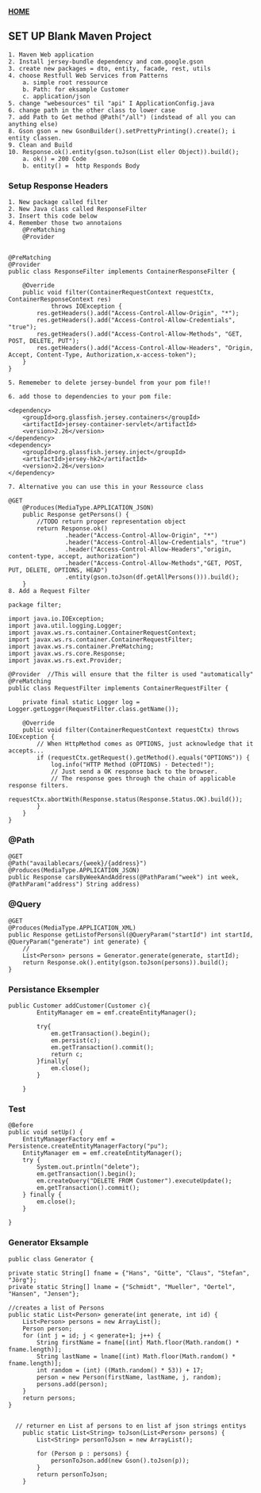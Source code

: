 [**HOME**](../index.md)

## SET UP Blank Maven Project

	1. Maven Web application
	2. Install jersey-bundle dependency and com.google.gson
	3. create new packages = dto, entity, facade, rest, utils
	4. choose Restfull Web Services from Patterns
		a. simple root ressource
		b. Path: for eksample Customer
		c. application/json
	5. change "webesources" til "api" I ApplicationConfig.java
	6. change path in the other class to lower case
	7. add Path to Get method @Path("/all") (indstead of all you can anything else)
	8. Gson gson = new GsonBuilder().setPrettyPrinting().create(); i entity classen.
	9. Clean and Build
	10. Response.ok().entity(gson.toJson(List eller Object)).build();      
		a. ok() = 200 Code
		b. entity() =  http Responds Body

### Setup Response Headers

	1. New package called filter
	2. New Java class called ResponseFilter
	3. Insert this code below
	4. Remember those two annotaions
		@PreMatching
		@Provider
		
		
	@PreMatching
	@Provider
	public class ResponseFilter implements ContainerResponseFilter {
	
	    @Override
	    public void filter(ContainerRequestContext requestCtx, ContainerResponseContext res)
	            throws IOException {
	        res.getHeaders().add("Access-Control-Allow-Origin", "*");
	        res.getHeaders().add("Access-Control-Allow-Credentials", "true");
	        res.getHeaders().add("Access-Control-Allow-Methods", "GET, POST, DELETE, PUT");
	        res.getHeaders().add("Access-Control-Allow-Headers", "Origin, Accept, Content-Type, Authorization,x-access-token");
	    }
	}
	
	5. Rememeber to delete jersey-bundel from your pom file!!
	
	6. add those to dependencies to your pom file:
	
	<dependency>
	    <groupId>org.glassfish.jersey.containers</groupId>
	    <artifactId>jersey-container-servlet</artifactId>
	    <version>2.26</version>
	</dependency>
	<dependency>
	    <groupId>org.glassfish.jersey.inject</groupId>
	    <artifactId>jersey-hk2</artifactId>
	    <version>2.26</version>
	</dependency>
	
	7. Alternative you can use this in your Ressource class
	
	@GET
	    @Produces(MediaType.APPLICATION_JSON)
	    public Response getPersons() {
	        //TODO return proper representation object
	        return Response.ok()
	                .header("Access-Control-Allow-Origin", "*")
	                .header("Access-Control-Allow-Credentials", "true")
	                .header("Access-Control-Allow-Headers","origin, content-type, accept, authorization")
	                .header("Access-Control-Allow-Methods","GET, POST, PUT, DELETE, OPTIONS, HEAD")
	                .entity(gson.toJson(df.getAllPersons())).build();
	    }
	8. Add a Request Filter
	
	package filter;
	
	import java.io.IOException;
	import java.util.logging.Logger;
	import javax.ws.rs.container.ContainerRequestContext;
	import javax.ws.rs.container.ContainerRequestFilter;
	import javax.ws.rs.container.PreMatching;
	import javax.ws.rs.core.Response;
	import javax.ws.rs.ext.Provider;
	
	@Provider  //This will ensure that the filter is used "automatically"
	@PreMatching
	public class RequestFilter implements ContainerRequestFilter {
	
	    private final static Logger log = Logger.getLogger(RequestFilter.class.getName());
	
	    @Override
	    public void filter(ContainerRequestContext requestCtx) throws IOException {
	        // When HttpMethod comes as OPTIONS, just acknowledge that it accepts...
	        if (requestCtx.getRequest().getMethod().equals("OPTIONS")) {
	            log.info("HTTP Method (OPTIONS) - Detected!");
	            // Just send a OK response back to the browser.
	            // The response goes through the chain of applicable response filters.
	            requestCtx.abortWith(Response.status(Response.Status.OK).build());
	        }
	    }
	}
	
	

### @Path

    @GET
    @Path("availablecars/{week}/{address}")
    @Produces(MediaType.APPLICATION_JSON)
    public Response carsByWeekAndAddress(@PathParam("week") int week, @PathParam("address") String address)
    
### @Query

    @GET
    @Produces(MediaType.APPLICATION_XML)
    public Response getListofPersonsl(@QueryParam("startId") int startId, @QueryParam("generate") int generate) {
        //
        List<Person> persons = Generator.generate(generate, startId);
        return Response.ok().entity(gson.toJson(persons)).build();
    }


### Persistance Eksempler

    public Customer addCustomer(Customer c){
            EntityManager em = emf.createEntityManager();

            try{
                em.getTransaction().begin();
                em.persist(c);
                em.getTransaction().commit();
                return c;
            }finally{
                em.close();
            }

        }
        
        
### Test

    @Before
    public void setUp() {
        EntityManagerFactory emf = Persistence.createEntityManagerFactory("pu");
        EntityManager em = emf.createEntityManager();
        try {
            System.out.println("delete");
            em.getTransaction().begin();
            em.createQuery("DELETE FROM Customer").executeUpdate();
            em.getTransaction().commit();
        } finally {
            em.close();
        }

    }


### Generator Eksample

    public class Generator {

    private static String[] fname = {"Hans", "Gitte", "Claus", "Stefan", "Jörg"};
    private static String[] lname = {"Schmidt", "Mueller", "Oertel", "Hansen", "Jensen"};

    //creates a list of Persons
    public static List<Person> generate(int generate, int id) {
        List<Person> persons = new ArrayList();
        Person person;
        for (int j = id; j < generate+1; j++) {
            String firstName = fname[(int) Math.floor(Math.random() * fname.length)];
            String lastName = lname[(int) Math.floor(Math.random() * fname.length)];
            int random = (int) ((Math.random() * 53)) + 17;
            person = new Person(firstName, lastName, j, random);
            persons.add(person);
        }
        return persons;
    }


      // returner en List af persons to en list af json strings entitys
        public static List<String> toJson(List<Person> persons) {
            List<String> personToJson = new ArrayList();

            for (Person p : persons) {
                personToJson.add(new Gson().toJson(p));
            }
            return personToJson;
        }
    
